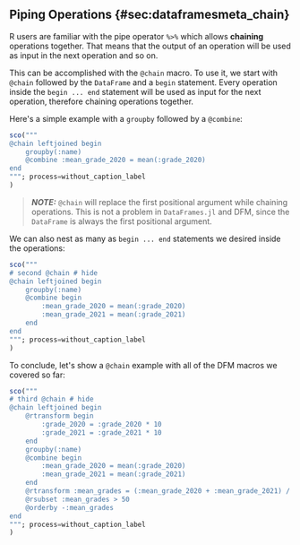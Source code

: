 ## Piping Operations {#sec:dataframesmeta_chain}

R users are familiar with the pipe operator `%>%` which allows **chaining** operations together.
That means that the output of an operation will be used as input in the next operation and so on.

This can be accomplished with the `@chain` macro.
To use it, we start with `@chain` followed by the `DataFrame` and a `begin` statement.
Every operation inside the `begin ... end` statement will be used as input for the next operation,
therefore chaining operations together.

Here's a simple example with a `groupby` followed by a `@combine`:

```jl
sco("""
@chain leftjoined begin
    groupby(:name)
    @combine :mean_grade_2020 = mean(:grade_2020)
end
"""; process=without_caption_label
)
```

> **_NOTE:_**
> `@chain` will replace the first positional argument while chaining operations.
> This is not a problem in `DataFrames.jl` and DFM,
> since the `DataFrame` is always the first positional argument.

We can also nest as many as `begin ... end` statements we desired inside the operations:

```jl
sco("""
# second @chain # hide
@chain leftjoined begin
    groupby(:name)
    @combine begin
        :mean_grade_2020 = mean(:grade_2020)
        :mean_grade_2021 = mean(:grade_2021)
    end
end
"""; process=without_caption_label
)
```

To conclude, let's show a `@chain` example with all of the DFM macros we covered so far:

```jl
sco("""
# third @chain # hide
@chain leftjoined begin
    @rtransform begin
        :grade_2020 = :grade_2020 * 10
        :grade_2021 = :grade_2021 * 10
    end
    groupby(:name)
    @combine begin
        :mean_grade_2020 = mean(:grade_2020)
        :mean_grade_2021 = mean(:grade_2021)
    end
    @rtransform :mean_grades = (:mean_grade_2020 + :mean_grade_2021) / 2
    @rsubset :mean_grades > 50
    @orderby -:mean_grades
end
"""; process=without_caption_label
)
```
